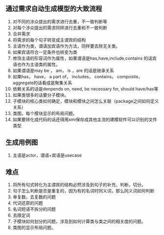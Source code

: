## 通过需求自动生成模型的大致流程
1. 对不同的涉众提出的需求进行去重，不一致判断等
2. 对每个涉众提出的需求同样进行去重和不一致判断
3. 合并需求
4. 将需求的每个句子转变成主谓宾的结构
5. 主语作为类，谓语加宾语作为方法，同样要去除无关类。
6. 如果宾语符合一定条件也转变为类
7. 修饰主语的形容词作为属性，如果谓语是has,have,include,contains 的话宾语也作为主语类的属性。
8. 如果谓语是may be ， am， is ，are 的话是继承关系
9. 如果has， have， a part of， includes， contains， composite， aggregate的话看成是聚集关系
10. 依赖关系的话是denpends on, need, be necessary for, should have/has等
11. 如果类很多的话要分子模块。
12. 子模块的核心类如何确定，模块和模块之间怎么关联（package之间如何定义关系）
13. 类图，每个模块显示的布局问题。
14. 如果要转化成代码的话还得用xmi保存成其他主流的建模软件可以识别的文件类型

## 生成用例图
1. 主语是actor，谓语+宾语是usecase

## 难点
1. 将所有句式转化为主谓宾的结构必然涉及到句子的补充，判断，切分。
2. 句子怎么判断是否是重复的，因为有的名词时同义词，那么同义词如何判断
2. 单复数，去复数的问题
3. 代词还原的问题
4. 名词短语不拆分的问题
5. 去限定词
6. 子模块如何划分的问题，涉及到如何计算类与类之间的相关度的问题。
7. 类图的显示布局问题。